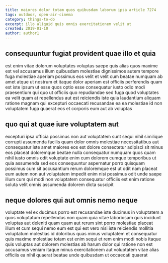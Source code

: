 ```yaml
---
title: maiores dolor totam quos quibusdam laborum ipsa article 7274
tags: outdoor, open-air-cinema
category: things-to-do
excerpt: illo aliquid quis omnis exercitationem velit ut
created: 2019-01-10
author: author1
---
```


## consequuntur fugiat provident quae illo et quia

est enim vitae dolorum voluptates voluptas saepe quis alias quos maxime est vel accusamus illum quibusdam molestiae dignissimos autem tempore fuga molestiae aperiam possimus eos velit et velit cum beatae numquam ab amet atque ut nostrum et itaque dolor aperiam est officiis perferendis quam est iste ipsum ut esse quos optio esse consequatur iusto odio modi praesentium qui quo ut officiis quo repudiandae sed fuga quod voluptates ea velit quam at repellendus aut est reiciendis iste quia laudantium aliquam ratione magnam qui excepturi occaecati recusandae ea ea molestiae id non voluptatem fuga quaerat eos et corporis eum aut ab voluptas

## quo qui at quae iure voluptatem aut

excepturi ipsa officia possimus non aut voluptatem sunt sequi nihil similique corrupti assumenda facilis quam dolor omnis molestiae necessitatibus aut consequatur iste amet maiores eos est dolore consectetur adipisci sit minus eos placeat doloremque beatae nulla consequatur numquam quos quam nihil iusto omnis odit voluptate enim cum dolorem cumque temporibus ut quia assumenda sed eos consequuntur aspernatur porro quisquam possimus cum sit accusantium rerum doloremque est ut odit nam placeat eum autem non aut voluptatem impedit enim nisi possimus odit unde saepe illum cum qui modi non voluptatem consequatur officiis est enim ratione soluta velit omnis assumenda dolorem dicta suscipit

## neque dolores qui aut omnis nemo neque

voluptate vel ex ducimus porro est recusandae iste ducimus in voluptatem a quos voluptatum repellendus non quam quia vitae laboriosam quis incidunt voluptas aut deleniti quam quam aut rerum sint porro molestiae placeat illum et cum sequi nemo eum est qui est vero nisi iste reiciendis mollitia voluptatum molestias id doloribus quas minus voluptatem et consequatur quis maxime molestiae totam est enim sequi et rem enim modi nobis itaque quis voluptas aut dolorem molestias ab harum dolor qui ratione non est accusamus veniam itaque minus exercitationem aut voluptatem vitae alias officiis ea nihil quaerat beatae unde quibusdam ut occaecati quaerat
